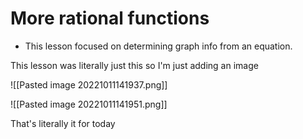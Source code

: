 # More rational functions
- This lesson focused on determining graph info from an equation.

This lesson was literally just this so I'm just adding an image

![[Pasted image 20221011141937.png]]

![[Pasted image 20221011141951.png]]

That's literally it for today